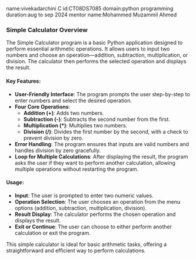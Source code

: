 name:vivekadarchini C
id:CT08DS7085
domain:python programming 
duration:aug to sep 2024
mentor name:Mohammed Muzammil Ahmed

### Simple Calculator Overview

The Simple Calculator program is a basic Python application designed to perform essential arithmetic operations. It allows users to input two numbers and choose an operation—addition, subtraction, multiplication, or division. The calculator then performs the selected operation and displays the result.

#### Key Features:
- **User-Friendly Interface**: The program prompts the user step-by-step to enter numbers and select the desired operation.
- **Four Core Operations**:
  - **Addition (+)**: Adds two numbers.
  - **Subtraction (-)**: Subtracts the second number from the first.
  - **Multiplication (*)**: Multiplies two numbers.
  - **Division (/)**: Divides the first number by the second, with a check to prevent division by zero.
- **Error Handling**: The program ensures that inputs are valid numbers and handles division by zero gracefully.
- **Loop for Multiple Calculations**: After displaying the result, the program asks the user if they want to perform another calculation, allowing multiple operations without restarting the program.

#### Usage:
- **Input**: The user is prompted to enter two numeric values.
- **Operation Selection**: The user chooses an operation from the menu options (addition, subtraction, multiplication, division).
- **Result Display**: The calculator performs the chosen operation and displays the result.
- **Exit or Continue**: The user can choose to either perform another calculation or exit the program.

This simple calculator is ideal for basic arithmetic tasks, offering a straightforward and efficient way to perform calculations.
